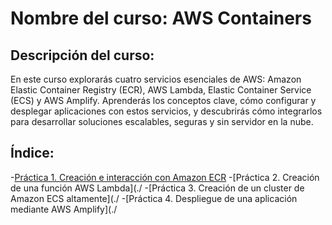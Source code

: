 # Nombre del curso: AWS Containers

## Descripción del curso:

En este curso explorarás cuatro servicios esenciales de AWS: Amazon Elastic Container Registry (ECR), AWS Lambda, Elastic Container Service (ECS) y AWS Amplify. Aprenderás los conceptos clave, cómo configurar y desplegar aplicaciones con estos servicios, y descubrirás cómo integrarlos para desarrollar soluciones escalables, seguras y sin servidor en la nube.

## Índice:

-[Práctica 1. Creación e interacción con Amazon ECR](./Capítulo1/lab1.md) 
-[Práctica 2. Creación de una función AWS Lambda](./
-[Práctica 3. Creación de un cluster de Amazon ECS altamente](./
-[Práctica 4. Despliegue de una aplicación mediante AWS Amplify](./
